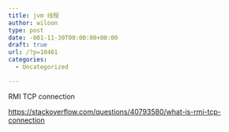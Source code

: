 ```yaml
---
title: jvm 线程
author: wiloon
type: post
date: -001-11-30T00:00:00+00:00
draft: true
url: /?p=10461
categories:
  - Uncategorized

---
```

RMI TCP connection

https://stackoverflow.com/questions/40793580/what-is-rmi-tcp-connection